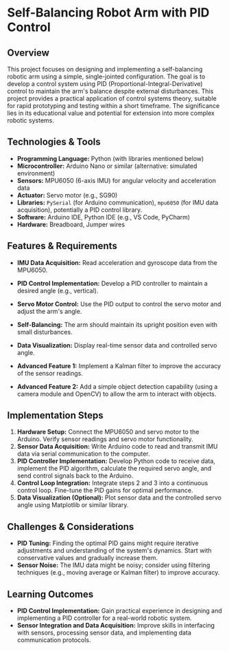 # Self-Balancing Robot Arm with PID Control

## Overview

This project focuses on designing and implementing a self-balancing robotic arm using a simple, single-jointed configuration.  The goal is to develop a control system using PID (Proportional-Integral-Derivative) control to maintain the arm's balance despite external disturbances. This project provides a practical application of control systems theory, suitable for rapid prototyping and testing within a short timeframe.  The significance lies in its educational value and potential for extension into more complex robotic systems.

## Technologies & Tools

* **Programming Language:** Python (with libraries mentioned below)
* **Microcontroller:** Arduino Nano or similar (alternative: simulated environment)
* **Sensors:** MPU6050 (6-axis IMU) for angular velocity and acceleration data
* **Actuator:** Servo motor (e.g., SG90)
* **Libraries:**  `PySerial` (for Arduino communication), `mpu6050` (for IMU data acquisition), potentially a PID control library.
* **Software:** Arduino IDE, Python IDE (e.g., VS Code, PyCharm)
* **Hardware:** Breadboard, Jumper wires


## Features & Requirements

- **IMU Data Acquisition:** Read acceleration and gyroscope data from the MPU6050.
- **PID Control Implementation:** Develop a PID controller to maintain a desired angle (e.g., vertical).
- **Servo Motor Control:** Use the PID output to control the servo motor and adjust the arm's angle.
- **Self-Balancing:** The arm should maintain its upright position even with small disturbances.
- **Data Visualization:** Display real-time sensor data and controlled servo angle.

- **Advanced Feature 1:** Implement a Kalman filter to improve the accuracy of the sensor readings.
- **Advanced Feature 2:** Add a simple object detection capability (using a camera module and OpenCV) to allow the arm to interact with objects.


## Implementation Steps

1. **Hardware Setup:** Connect the MPU6050 and servo motor to the Arduino.  Verify sensor readings and servo motor functionality.
2. **Sensor Data Acquisition:** Write Arduino code to read and transmit IMU data via serial communication to the computer.
3. **PID Controller Implementation:** Develop Python code to receive data, implement the PID algorithm, calculate the required servo angle, and send control signals back to the Arduino.
4. **Control Loop Integration:** Integrate steps 2 and 3 into a continuous control loop. Fine-tune the PID gains for optimal performance.
5. **Data Visualization (Optional):** Plot sensor data and the controlled servo angle using Matplotlib or similar library.


## Challenges & Considerations

- **PID Tuning:** Finding the optimal PID gains might require iterative adjustments and understanding of the system's dynamics.  Start with conservative values and gradually increase them.
- **Sensor Noise:**  The IMU data might be noisy; consider using filtering techniques (e.g., moving average or Kalman filter) to improve accuracy.


## Learning Outcomes

- **PID Control Implementation:** Gain practical experience in designing and implementing a PID controller for a real-world robotic system.
- **Sensor Integration and Data Acquisition:** Improve skills in interfacing with sensors, processing sensor data, and implementing data communication protocols.

